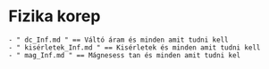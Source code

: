 # Fizika korep

    - " dc_Inf.md " == Váltó áram és minden amit tudni kell
    - " kisérletek_Inf.md " == Kisérletek és minden amit tudni kell 
    - " mag_Inf.md " == Mágnesess tan és minden amit tudni kel